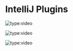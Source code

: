 # IntelliJ Plugins

![type:video](https://www.youtube.com/embed/bKeC-06qPyk)

![type:video](https://www.youtube.com/embed/yXTcpadIxwA)

![type:video](https://www.youtube.com/embed/Zb82zvb_GCM)